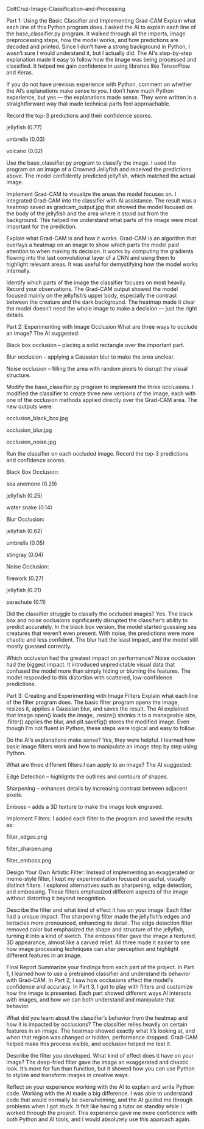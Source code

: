 ColtCruz-Image-Classification-and-Processing

Part 1: Using the Basic Classifier and Implementing Grad-CAM
Explain what each line of this Python program does.
I asked the AI to explain each line of the base_classifier.py program. It walked through all the imports, image preprocessing steps, how the model works, and how predictions are decoded and printed. Since I don’t have a strong background in Python, I wasn’t sure I would understand it, but I actually did. The AI's step-by-step explanation made it easy to follow how the image was being processed and classified. It helped me gain confidence in using libraries like TensorFlow and Keras.

If you do not have previous experience with Python, comment on whether the AI’s explanations make sense to you.
I don’t have much Python experience, but yes — the explanations made sense. They were written in a straightforward way that made technical parts feel approachable.

Record the top-3 predictions and their confidence scores.

jellyfish (0.77)

umbrella (0.03)

volcano (0.02)

Use the base_classifier.py program to classify the image.
I used the program on an image of a Crowned Jellyfish and received the predictions above. The model confidently predicted jellyfish, which matched the actual image.

Implement Grad-CAM to visualize the areas the model focuses on.
I integrated Grad-CAM into the classifier with AI assistance. The result was a heatmap saved as gradcam_output.jpg that showed the model focused on the body of the jellyfish and the area where it stood out from the background. This helped me understand what parts of the image were most important for the prediction.

Explain what Grad-CAM is and how it works.
Grad-CAM is an algorithm that overlays a heatmap on an image to show which parts the model paid attention to when making its decision. It works by computing the gradients flowing into the last convolutional layer of a CNN and using them to highlight relevant areas. It was useful for demystifying how the model works internally.

Identify which parts of the image the classifier focuses on most heavily. Record your observations.
The Grad-CAM output showed the model focused mainly on the jellyfish’s upper body, especially the contrast between the creature and the dark background. The heatmap made it clear the model doesn’t need the whole image to make a decision — just the right details.

Part 2: Experimenting with Image Occlusion
What are three ways to occlude an image?
The AI suggested:

Black box occlusion – placing a solid rectangle over the important part.

Blur occlusion – applying a Gaussian blur to make the area unclear.

Noise occlusion – filling the area with random pixels to disrupt the visual structure.

Modify the base_classifier.py program to implement the three occlusions.
I modified the classifier to create three new versions of the image, each with one of the occlusion methods applied directly over the Grad-CAM area. The new outputs were:

occlusion_black_box.jpg

occlusion_blur.jpg

occlusion_noise.jpg

Run the classifier on each occluded image. Record the top-3 predictions and confidence scores.

Black Box Occlusion:

sea anemone (0.29)

jellyfish (0.25)

water snake (0.14)

Blur Occlusion:

jellyfish (0.62)

umbrella (0.05)

stingray (0.04)

Noise Occlusion:

firework (0.27)

jellyfish (0.21)

parachute (0.11)

Did the classifier struggle to classify the occluded images?
Yes. The black box and noise occlusions significantly disrupted the classifier’s ability to predict accurately. In the black box version, the model started guessing sea creatures that weren’t even present. With noise, the predictions were more chaotic and less confident. The blur had the least impact, and the model still mostly guessed correctly.

Which occlusion had the greatest impact on performance?
Noise occlusion had the biggest impact. It introduced unpredictable visual data that confused the model more than simply hiding or blurring the features. The model responded to this distortion with scattered, low-confidence predictions.

Part 3: Creating and Experimenting with Image Filters
Explain what each line of the filter program does.
The basic filter program opens the image, resizes it, applies a Gaussian blur, and saves the result. The AI explained that Image.open() loads the image, .resize() shrinks it to a manageable size, .filter() applies the blur, and plt.savefig() stores the modified image. Even though I’m not fluent in Python, these steps were logical and easy to follow.

Do the AI’s explanations make sense?
Yes, they were helpful. I learned how basic image filters work and how to manipulate an image step by step using Python.

What are three different filters I can apply to an image?
The AI suggested:

Edge Detection – highlights the outlines and contours of shapes.

Sharpening – enhances details by increasing contrast between adjacent pixels.

Emboss – adds a 3D texture to make the image look engraved.

Implement Filters:
I added each filter to the program and saved the results as:

filter_edges.png

filter_sharpen.png

filter_emboss.png

Design Your Own Artistic Filter:
Instead of implementing an exaggerated or meme-style filter, I kept my experimentation focused on useful, visually distinct filters. I explored alternatives such as sharpening, edge detection, and embossing. These filters emphasized different aspects of the image without distorting it beyond recognition.

Describe the filter and what kind of effect it has on your image:
Each filter had a unique impact. The sharpening filter made the jellyfish’s edges and tentacles more pronounced, enhancing its detail. The edge detection filter removed color but emphasized the shape and structure of the jellyfish, turning it into a kind of sketch. The emboss filter gave the image a textured, 3D appearance, almost like a carved relief. All three made it easier to see how image processing techniques can alter perception and highlight different features in an image.

Final Report
Summarize your findings from each part of the project.
In Part 1, I learned how to use a pretrained classifier and understand its behavior with Grad-CAM. In Part 2, I saw how occlusions affect the model's confidence and accuracy. In Part 3, I got to play with filters and customize how the image is presented. Each part showed different ways AI interacts with images, and how we can both understand and manipulate that behavior.

What did you learn about the classifier’s behavior from the heatmap and how it is impacted by occlusions?
The classifier relies heavily on certain features in an image. The heatmap showed exactly what it’s looking at, and when that region was changed or hidden, performance dropped. Grad-CAM helped make this process visible, and occlusion helped me test it.

Describe the filter you developed. What kind of effect does it have on your image?
The deep-fried filter gave the image an exaggerated and chaotic look. It’s more for fun than function, but it showed how you can use Python to stylize and transform images in creative ways.

Reflect on your experience working with the AI to explain and write Python code.
Working with the AI made a big difference. I was able to understand code that would normally be overwhelming, and the AI guided me through problems when I got stuck. It felt like having a tutor on standby while I worked through the project. This experience gave me more confidence with both Python and AI tools, and I would absolutely use this approach again.
